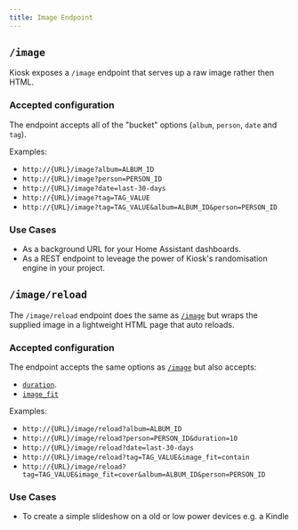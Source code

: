 ```yaml
---
title: Image Endpoint
---
```


## `/image`

Kiosk exposes a `/image` endpoint that serves up a raw image rather then HTML.

### Accepted configuration
The endpoint accepts all of the "bucket" options (`album`, `person`, `date` and `tag`).

Examples:
- `http://{URL}/image?album=ALBUM_ID`
- `http://{URL}/image?person=PERSON_ID`
- `http://{URL}/image?date=last-30-days`
- `http://{URL}/image?tag=TAG_VALUE`
- `http://{URL}/image?tag=TAG_VALUE&album=ALBUM_ID&person=PERSON_ID`


### Use Cases
- As a background URL for your Home Assistant dashboards.
- As a REST endpoint to leveage the power of Kiosk's randomisation engine in your project.


## `/image/reload`

The `/image/reload` endpoint does the same as [`/image`](#image) but wraps the supplied image in a lightweight HTML page that auto reloads.

### Accepted configuration
The endpoint accepts the same options as [`/image`](#image) but also accepts:
- [`duration`](/configuration/behavior/#duration).
- [`image_fit`](/configuration/image-fit)

Examples:
- `http://{URL}/image/reload?album=ALBUM_ID`
- `http://{URL}/image/reload?person=PERSON_ID&duration=10`
- `http://{URL}/image/reload?date=last-30-days`
- `http://{URL}/image/reload?tag=TAG_VALUE&image_fit=contain`
- `http://{URL}/image/reload?tag=TAG_VALUE&image_fit=cover&album=ALBUM_ID&person=PERSON_ID`


### Use Cases
- To create a simple slideshow on a old or low power devices e.g. a Kindle
